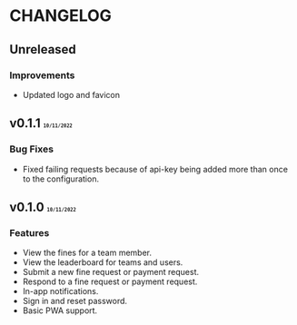 # CHANGELOG

## Unreleased

### Improvements
- Updated logo and favicon

## v0.1.1 <font size=1>`10/11/2022`</font>

### Bug Fixes
- Fixed failing requests because of api-key being added more than once to the configuration.

## v0.1.0 <font size=1>`10/11/2022`</font>

### Features
- View the fines for a team member.
- View the leaderboard for teams and users. 
- Submit a new fine request or payment request. 
- Respond to a fine request or payment request.
- In-app notifications.
- Sign in and reset password. 
- Basic PWA support.
